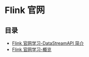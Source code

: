 #  Flink 官网

## 目录

* [Flink 官网学习-DataStreamAPI 简介](/study/BigData/Flink/Flink官网/Flink官网学习-DataStreamAPI简介)
* [Flink 官网学习-概览](/study/BigData/Flink/Flink官网/Flink官网学习-概览)

